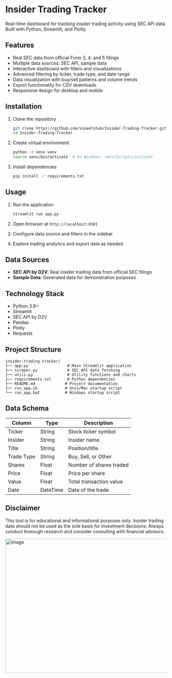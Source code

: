 # Insider Trading Tracker

Real-time dashboard for tracking insider trading activity using SEC API data. Built with Python, Streamlit, and Plotly.

## Features

- Real SEC data from official Form 3, 4, and 5 filings
- Multiple data sources: SEC API, sample data
- Interactive dashboard with filters and visualizations
- Advanced filtering by ticker, trade type, and date range
- Data visualization with buy/sell patterns and volume trends
- Export functionality for CSV downloads
- Responsive design for desktop and mobile

## Installation

1. Clone the repository
   ```bash
   git clone https://github.com/vineetshub/Insider-Trading-Tracker.git
   cd Insider-Trading-Tracker
   ```

2. Create virtual environment
   ```bash
   python -m venv venv
   source venv/bin/activate  # On Windows: venv\Scripts\activate
   ```

3. Install dependencies
   ```bash
   pip install -r requirements.txt
   ```

## Usage

1. Run the application
   ```bash
   streamlit run app.py
   ```

2. Open browser at `http://localhost:8501`

3. Configure data source and filters in the sidebar

4. Explore trading analytics and export data as needed

## Data Sources

- **SEC API by D2V**: Real insider trading data from official SEC filings
- **Sample Data**: Generated data for demonstration purposes

## Technology Stack

- Python 3.8+
- Streamlit
- SEC API by D2V
- Pandas
- Plotly
- Requests

## Project Structure

```
insider-trading-tracker/
├── app.py                 # Main Streamlit application
├── scraper.py             # SEC API data fetching
├── utils.py               # Utility functions and charts
├── requirements.txt       # Python dependencies
├── README.md             # Project documentation
├── run_app.sh            # Unix/Mac startup script
└── run_app.bat           # Windows startup script
```

## Data Schema

| Column | Type | Description |
|--------|------|-------------|
| Ticker | String | Stock ticker symbol |
| Insider | String | Insider name |
| Title | String | Position/title |
| Trade Type | String | Buy, Sell, or Other |
| Shares | Float | Number of shares traded |
| Price | Float | Price per share |
| Value | Float | Total transaction value |
| Date | DateTime | Date of the trade |

## Disclaimer

This tool is for educational and informational purposes only. Insider trading data should not be used as the sole basis for investment decisions. Always conduct thorough research and consider consulting with financial advisors.


<img width="1245" height="418" alt="image" src="https://github.com/user-attachments/assets/16968739-74d2-41a9-8869-994573a11490" />
